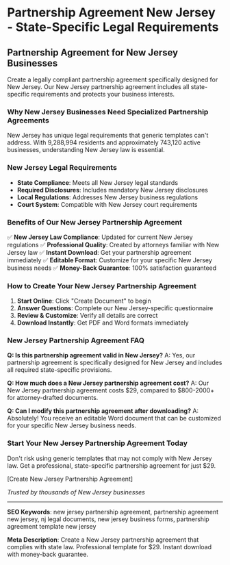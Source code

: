 # Partnership Agreement New Jersey - State-Specific Legal Requirements

## Partnership Agreement for New Jersey Businesses

Create a legally compliant partnership agreement specifically designed for New Jersey. Our New Jersey partnership agreement includes all state-specific requirements and protects your business interests.

### Why New Jersey Businesses Need Specialized Partnership Agreements

New Jersey has unique legal requirements that generic templates can't address. With 9,288,994 residents and approximately 743,120 active businesses, understanding New Jersey law is essential.

### New Jersey Legal Requirements

- **State Compliance**: Meets all New Jersey legal standards
- **Required Disclosures**: Includes mandatory New Jersey disclosures
- **Local Regulations**: Addresses New Jersey business regulations
- **Court System**: Compatible with New Jersey court requirements

### Benefits of Our New Jersey Partnership Agreement

✅ **New Jersey Law Compliance**: Updated for current New Jersey regulations
✅ **Professional Quality**: Created by attorneys familiar with New Jersey law
✅ **Instant Download**: Get your partnership agreement immediately
✅ **Editable Format**: Customize for your specific New Jersey business needs
✅ **Money-Back Guarantee**: 100% satisfaction guaranteed

### How to Create Your New Jersey Partnership Agreement

1. **Start Online**: Click "Create Document" to begin
2. **Answer Questions**: Complete our New Jersey-specific questionnaire
3. **Review & Customize**: Verify all details are correct
4. **Download Instantly**: Get PDF and Word formats immediately

### New Jersey Partnership Agreement FAQ

**Q: Is this partnership agreement valid in New Jersey?**
A: Yes, our partnership agreement is specifically designed for New Jersey and includes all required state-specific provisions.

**Q: How much does a New Jersey partnership agreement cost?**
A: Our New Jersey partnership agreement costs $29, compared to $800-2000+ for attorney-drafted documents.

**Q: Can I modify this partnership agreement after downloading?**
A: Absolutely! You receive an editable Word document that can be customized for your specific New Jersey business needs.

### Start Your New Jersey Partnership Agreement Today

Don't risk using generic templates that may not comply with New Jersey law. Get a professional, state-specific partnership agreement for just $29.

[Create New Jersey Partnership Agreement]

_Trusted by thousands of New Jersey businesses_

---

**SEO Keywords**: new jersey partnership agreement, partnership agreement new jersey, nj legal documents, new jersey business forms, partnership agreement template new jersey

**Meta Description**: Create a New Jersey partnership agreement that complies with state law. Professional template for $29. Instant download with money-back guarantee.

